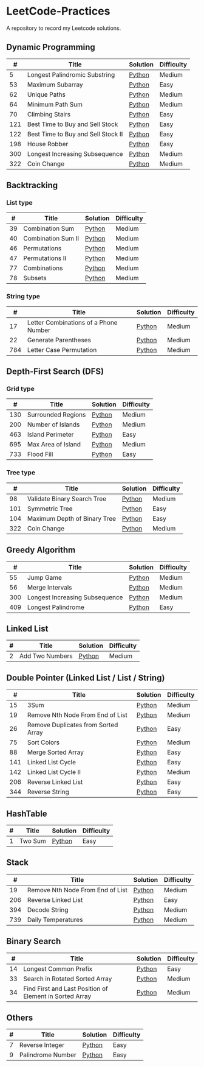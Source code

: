# LeetCode-Practices
A repository to record my Leetcode solutions.

## Dynamic Programming
| # | Title |Solution |Difficulty |
|---| ----- | ---------- |---------- |
|5| Longest Palindromic Substring | [Python](./5.Longest%20Palindromic%20Substring.py)| Medium
|53| Maximum Subarray | [Python](./53.Maximum%20Subarray.py)| Easy
|62| Unique Paths | [Python](./62.Unique%20Paths.py)| Medium
|64| Minimum Path Sum | [Python](./64.Minimum%20Path%20Sum.py)| Medium
|70| Climbing Stairs | [Python](./70.Climbing%20Stairs.py)| Easy
|121| Best Time to Buy and Sell Stock | [Python](./121.Best%20Time%20to%20Buy%20and%20Sell%20Stock.py)| Easy
|122| Best Time to Buy and Sell Stock II | [Python](./122.Best%20Time%20to%20Buy%20and%20Sell%20Stock%20II.py)| Easy
|198| House Robber | [Python](./198.House%20Robber.py)| Easy
|300| Longest Increasing Subsequence | [Python](./300.Longest%20Increasing%20Subsequence.py)| Medium
|322| Coin Change | [Python](./322.Coin%20Change.py)| Medium

## Backtracking
### List type
| # | Title |Solution |Difficulty |
|---| ----- | ---------- |---------- |
|39| Combination Sum | [Python](./39.Combination%20Sum.py)| Medium
|40| Combination Sum II | [Python](./40.Combination%20Sum%20II.py)| Medium
|46| Permutations | [Python](./46.Permutations.py)| Medium
|47| Permutations II | [Python](./47.Permutations%20II.py)| Medium
|77| Combinations | [Python](./77.Combinations.py)| Medium
|78| Subsets | [Python](./78.Subsets.py)| Medium

### String type
| # | Title |Solution |Difficulty |
|---| ----- | ---------- |---------- |
|17| Letter Combinations of a Phone Number| [Python](./17.Letter%20Combinations%20of%20a%20Phone%20Number.py)| Medium
|22| Generate Parentheses|[Python](./22.Generate%20Parentheses.py)| Medium
|784| Letter Case Permutation|[Python](./784.Letter%20Case%20Permutation.py) | Medium

## Depth-First Search (DFS)
### Grid type
| # | Title |Solution |Difficulty |
|---| ----- | ---------- |---------- |
|130| Surrounded Regions| [Python](./130.Surrounded%20Regions.py)| Medium
|200| Number of Islands| [Python](./200.Number%20of%20Islands.py)| Medium
|463| Island Perimeter| [Python](./463.Island%20Perimeter.py)| Easy
|695| Max Area of Island| [Python](./695.Max%20Area%20of%20Island.py)| Medium
|733| Flood Fill | [Python](./733.Flood%20Fill.py)| Easy

### Tree type
| # | Title |Solution |Difficulty |
|---| ----- | ---------- |---------- |
|98| Validate Binary Search Tree | [Python](./98.Validate%20Binary%20Search%20Tree.py)| Medium
|101| Symmetric Tree | [Python](./101.Symmetric%20Tree.py)| Easy
|104| Maximum Depth of Binary Tree | [Python](./104.Maximum%20Depth%20of%20Binary%20Tree.py)| Easy
|322| Coin Change | [Python](./322.Coin%20Change.py)| Medium

## Greedy Algorithm
| # | Title |Solution |Difficulty |
|---| ----- | ---------- |---------- |
|55 | Jump Game | [Python](./55.Jump%20Game.py)| Medium
|56 | Merge Intervals | [Python](./56.Merge%20Intervals.py)| Medium
|300| Longest Increasing Subsequence | [Python](./300.Longest%20Increasing%20Subsequence.py)| Medium
|409 | Longest Palindrome | [Python](./409.Longest%20Palindrome.py)| Easy

## Linked List
| # | Title |Solution |Difficulty |
|---| ----- | ---------- |---------- |
|2 | Add Two Numbers | [Python](./2.Add%20Two%20Numbers.py)| Medium

## Double Pointer (Linked List / List / String)
| # | Title |Solution |Difficulty |
|---| ----- | ---------- |---------- |
|15 | 3Sum | [Python](./15.3Sum.py)| Medium
|19 | Remove Nth Node From End of List | [Python](./19.Remove%20Nth%20Node%20From%20End%20of%20List.py)| Medium
|26 | Remove Duplicates from Sorted Array | [Python](./26.Remove%20Duplicates%20from%20Sorted%20Array.py)| Easy
|75 | Sort Colors | [Python](./75.Sort%20Colors.py)| Medium
|88 | Merge Sorted Array | [Python](./88.Merge%20Sorted%20Array.py)| Easy
|141 | Linked List Cycle | [Python](./141.Linked%20List%20Cycle.py)| Easy
|142 | Linked List Cycle II | [Python](./142.Linked%20List%20Cycle%20II.py)| Medium
|206 | Reverse Linked List | [Python](./206.Reverse%20Linked%20List.py)| Easy
|344 | Reverse String | [Python](./344.Reverse%20String.py)| Easy

## HashTable
| # | Title |Solution |Difficulty |
|---| ----- | ---------- |---------- |
|1 | Two Sum | [Python](./1.Two%20Sum.py)| Easy

## Stack
| # | Title |Solution |Difficulty |
|---| ----- | ---------- |---------- |
|19 | Remove Nth Node From End of List | [Python](./19.Remove%20Nth%20Node%20From%20End%20of%20List.py)| Medium
|206 | Reverse Linked List | [Python](./206.Reverse%20Linked%20List.py)| Easy
|394 | Decode String | [Python](./394.Decode%20String.py)| Medium
|739 | Daily Temperatures | [Python](./739.Daily%20Temperatures.py)| Medium

## Binary Search
| # | Title |Solution |Difficulty |
|---| ----- | ---------- |---------- |
|14 | Longest Common Prefix | [Python](./14.Longest%20Common%20Prefix.py)| Easy
|33 | Search in Rotated Sorted Array | [Python](./33.Search%20in%20Rotated%20Sorted%20Array.py)| Medium
|34 | Find First and Last Position of Element in Sorted Array | [Python](./34.Find%20First%20and%20Last%20Position%20of%20Element%20in%20Sorted%20Array.py)| Medium

## Others
| # | Title |Solution |Difficulty |
|---| ----- | ---------- |---------- |
|7 | Reverse Integer | [Python](./7.Reverse%20Integer.py)| Easy
|9 | Palindrome Number | [Python](./9.Palindrome%20Number.py)| Easy
